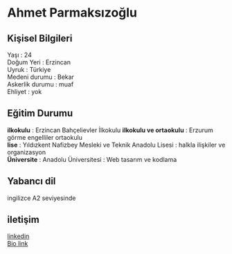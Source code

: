 # Ahmet Parmaksızoğlu 
## Kişisel Bilgileri 
Yaşı : 24 <br/>
Doğum Yeri : Erzincan <br/>
Uyruk : Türkiye  <br/> 
Medeni durumu : Bekar <br/>
Askerlik durumu : muaf <br/>
Ehliyet : yok <br/>
## Eğitim Durumu 
**ilkokulu** : Erzincan Bahçelievler İlkokulu
**ilkokulu ve ortaokulu** : Erzurum görme engelliler ortaokulu <br/>
**lise** : Yıldızkent Nafizbey Mesleki ve Teknik Anadolu Lisesi : halkla ilişkiler ve organizasyon <br/>
**Üniversite** : Anadolu Üniversitesi : Web tasarım ve kodlama <br/>
## Yabancı dil 
ingilizce A2 seviyesinde 
## iletişim
[linkedin](https://www.linkedin.com/in/ahmetpar1/) <br/>
[Bio link](https://ahmetpar1.tabbs.co/) <br/>
